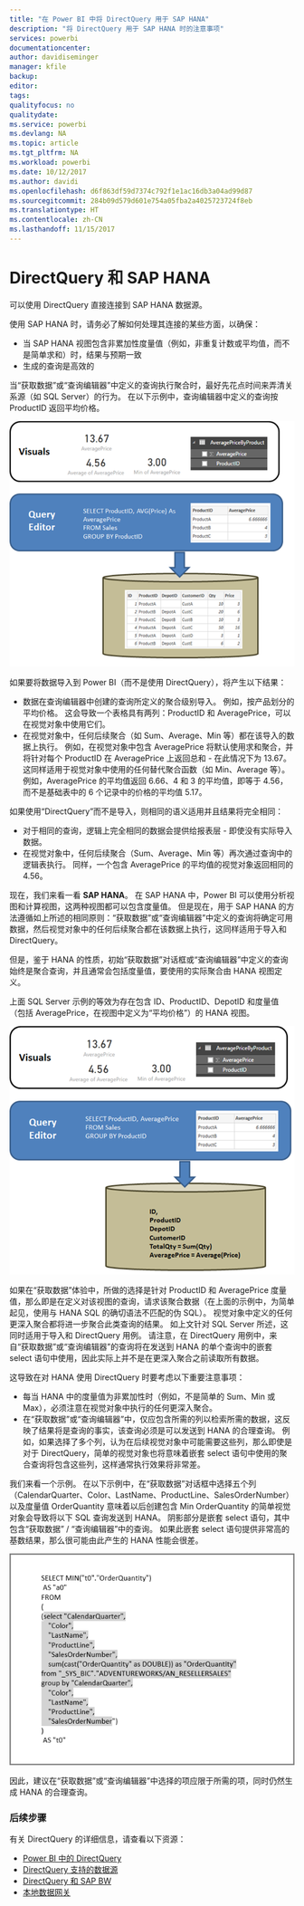 ```yaml
---
title: "在 Power BI 中将 DirectQuery 用于 SAP HANA"
description: "将 DirectQuery 用于 SAP HANA 时的注意事项"
services: powerbi
documentationcenter: 
author: davidiseminger
manager: kfile
backup: 
editor: 
tags: 
qualityfocus: no
qualitydate: 
ms.service: powerbi
ms.devlang: NA
ms.topic: article
ms.tgt_pltfrm: NA
ms.workload: powerbi
ms.date: 10/12/2017
ms.author: davidi
ms.openlocfilehash: d6f863df59d7374c792f1e1ac16db3a04ad99d87
ms.sourcegitcommit: 284b09d579d601e754a05fba2a4025723724f8eb
ms.translationtype: HT
ms.contentlocale: zh-CN
ms.lasthandoff: 11/15/2017
---
```

# <a name="directquery-and-sap-hana"></a>DirectQuery 和 SAP HANA
可以使用 DirectQuery 直接连接到 SAP HANA 数据源。

使用 SAP HANA 时，请务必了解如何处理其连接的某些方面，以确保：

* 当 SAP HANA 视图包含非累加性度量值（例如，非重复计数或平均值，而不是简单求和）时，结果与预期一致
* 生成的查询是高效的

当“获取数据”或“查询编辑器”中定义的查询执行聚合时，最好先花点时间来弄清关系源（如 SQL Server）的行为。 在以下示例中，查询编辑器中定义的查询按 ProductID 返回平均价格。

![](media/desktop-directquery-sap-hana/directquery-sap-hana_01.png)

如果要将数据导入到 Power BI（而不是使用 DirectQuery），将产生以下结果：

* 数据在查询编辑器中创建的查询所定义的聚合级别导入。 例如，按产品划分的平均价格。 这会导致一个表格具有两列：ProductID 和 AveragePrice，可以在视觉对象中使用它们。
* 在视觉对象中，任何后续聚合（如 Sum、Average、Min 等）都在该导入的数据上执行。  例如，在视觉对象中包含 AveragePrice 将默认使用求和聚合，并将针对每个 ProductID 在 AveragePrice 上返回总和 - 在此情况下为 13.67。 这同样适用于视觉对象中使用的任何替代聚合函数（如 Min、Average 等）。 例如，AveragePrice 的平均值返回 6.66、4 和 3 的平均值，即等于 4.56，而不是基础表中的 6 个记录中的价格的平均值 5.17。

如果使用“DirectQuery”而不是导入，则相同的语义适用并且结果将完全相同：

* 对于相同的查询，逻辑上完全相同的数据会提供给报表层 - 即使没有实际导入数据。
* 在视觉对象中，任何后续聚合（Sum、Average、Min 等）再次通过查询中的逻辑表执行。 同样，一个包含 AveragePrice 的平均值的视觉对象返回相同的 4.56。

现在，我们来看一看 **SAP HANA**。 在 SAP HANA 中，Power BI 可以使用分析视图和计算视图，这两种视图都可以包含度量值。 但是现在，用于 SAP HANA 的方法遵循如上所述的相同原则：“获取数据”或“查询编辑器”中定义的查询将确定可用数据，然后视觉对象中的任何后续聚合都在该数据上执行，这同样适用于导入和 DirectQuery。

但是，鉴于 HANA 的性质，初始“获取数据”对话框或“查询编辑器”中定义的查询始终是聚合查询，并且通常会包括度量值，要使用的实际聚合由 HANA 视图定义。

上面 SQL Server 示例的等效为存在包含 ID、ProductID、DepotID 和度量值（包括 AveragePrice，在视图中定义为“平均价格”）的 HANA 视图。

![](media/desktop-directquery-sap-hana/directquery-sap-hana_02.png)

如果在“获取数据”体验中，所做的选择是针对 ProductID 和 AveragePrice 度量值，那么即是在定义对该视图的查询，请求该聚合数据（在上面的示例中，为简单起见，使用与 HANA SQL 的确切语法不匹配的伪 SQL）。 视觉对象中定义的任何更深入聚合都将进一步聚合此类查询的结果。 如上文针对 SQL Server 所述，这同时适用于导入和 DirectQuery 用例。 请注意，在 DirectQuery 用例中，来自“获取数据”或“查询编辑器”的查询将在发送到 HANA 的单个查询中的嵌套 select 语句中使用，因此实际上并不是在更深入聚合之前读取所有数据。

这导致在对 HANA 使用 DirectQuery 时要考虑以下重要注意事项：

* 每当 HANA 中的度量值为非累加性时（例如，不是简单的 Sum、Min 或 Max），必须注意在视觉对象中执行的任何更深入聚合。
* 在“获取数据”或“查询编辑器”中，仅应包含所需的列以检索所需的数据，这反映了结果将是查询的事实，该查询必须是可以发送到 HANA 的合理查询。 例如，如果选择了多个列，认为在后续视觉对象中可能需要这些列，那么即使是对于 DirectQuery，简单的视觉对象也将意味着嵌套 select 语句中使用的聚合查询将包含这些列，这样通常执行效果将非常差。

我们来看一个示例。 在以下示例中，在“获取数据”对话框中选择五个列（CalendarQuarter、Color、LastName、ProductLine、SalesOrderNumber）以及度量值 OrderQuantity 意味着以后创建包含 Min OrderQuantity 的简单视觉对象会导致将以下 SQL 查询发送到 HANA。 阴影部分是嵌套 select 语句，其中包含“获取数据” / “查询编辑器”中的查询。 如果此嵌套 select 语句提供非常高的基数结果，那么很可能由此产生的 HANA 性能会很差。

![](media/desktop-directquery-sap-hana/directquery-sap-hana_03.png)

因此，建议在“获取数据”或“查询编辑器”中选择的项应限于所需的项，同时仍然生成 HANA 的合理查询。

### <a name="next-steps"></a>后续步骤
有关 DirectQuery 的详细信息，请查看以下资源：

* [Power BI 中的 DirectQuery](desktop-directquery-about.md)
* [DirectQuery 支持的数据源](desktop-directquery-data-sources.md)
* [DirectQuery 和 SAP BW](desktop-directquery-sap-bw.md)
* [本地数据网关](service-gateway-onprem.md)

